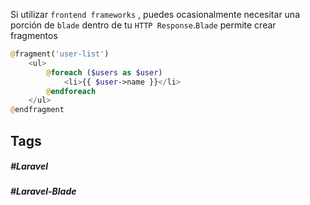 Si utilizar `frontend frameworks` , puedes ocasionalmente necesitar una porción de `blade` dentro de tu `HTTP Response`.`Blade` permite crear fragmentos

```php
@fragment('user-list')
    <ul>
        @foreach ($users as $user)
            <li>{{ $user->name }}</li>
        @endforeach
    </ul>
@endfragment
```
## Tags

##### #Laravel
##### #Laravel-Blade